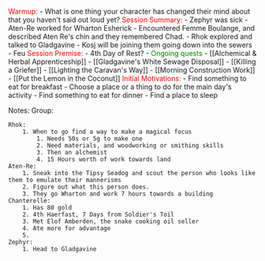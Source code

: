 <span style="color: red">Warmup: </span>
	- What is one thing your character has changed their mind about that you haven't said out loud yet?
<span style="color: red">Session Summary:</span>
	- Zephyr was sick
	- Aten-Re worked for Wharton Esherick
	- Encountered Femme Boulange, and described Aten Re's chin and they remembered Chad.
	- Rhok explored and talked to Gladgavine
	- Kosj will be joining them going down into the sewers
	- Feu
<span style="color: red">Session Premise:</span>
	- 4th Day of Rest?
	-<span style="color: green"> Ongoing quests</span>
		- [[Alchemical & Herbal Apprenticeship]]
		- [[Gladgavine's White Sewage Disposal]]
		- [[Killing a Griefer]]
		- [[Lighting the Caravan's Way]]
		- [[Morning Construction Work]]
		- [[Put the Lemon in the Coconut]]
<span style="color: red">Initial Motivations:</span>
	- Find something to eat for breakfast
	- Choose a place or a thing to do for the main day's activity
	- Find something to eat for dinner
	- Find a place to sleep

Notes:
	Group:
		
	Rhok:
		1. When to go find a way to make a magical focus
			1. Needs 50s or 5g to make one
			2. Need materials, and woodworking or smithing skills
			3. Then an alchemist
			4. 15 Hours worth of work towards land
	Aten-Re:
		1. Sneak into the Tipsy Seadog and scout the person who looks like them to emulate their mannerisms
		2. Figure out what this person does.
		3. They go Wharton and work 7 hours towards a building
	Chanterelle:
		1. Has 80 gold
		2. 4th Haerfast, 7 Days from Soldier's Toil
		3. Met Elof Amberden, the snake cooking oil seller
		4. Ate more for advantage
		5. 
	Zephyr:
		1. Head to Gladgavine